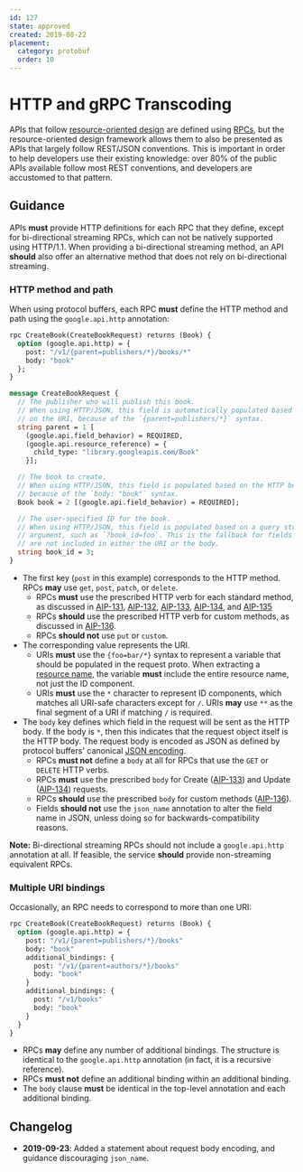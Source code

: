 ```yaml
---
id: 127
state: approved
created: 2019-08-22
placement:
  category: protobuf
  order: 10
---
```


# HTTP and gRPC Transcoding

APIs that follow [resource-oriented design][aip-121] are defined using
[RPCs][rpc], but the resource-oriented design framework allows them to also be
presented as APIs that largely follow REST/JSON conventions. This is important
in order to help developers use their existing knowledge: over 80% of the
public APIs available follow most REST conventions, and developers are
accustomed to that pattern.

## Guidance

APIs **must** provide HTTP definitions for each RPC that they define, except
for bi-directional streaming RPCs, which can not be natively supported using
HTTP/1.1. When providing a bi-directional streaming method, an API **should**
also offer an alternative method that does not rely on bi-directional
streaming.

### HTTP method and path

When using protocol buffers, each RPC **must** define the HTTP method and path
using the `google.api.http` annotation:

```proto
rpc CreateBook(CreateBookRequest) returns (Book) {
  option (google.api.http) = {
    post: "/v1/{parent=publishers/*}/books/*"
    body: "book"
  };
}

message CreateBookRequest {
  // The publisher who will publish this book.
  // When using HTTP/JSON, this field is automatically populated based
  // on the URI, because of the `{parent=publishers/*}` syntax.
  string parent = 1 [
    (google.api.field_behavior) = REQUIRED,
    (google.api.resource_reference) = {
      child_type: "library.googleapis.com/Book"
    }];

  // The book to create.
  // When using HTTP/JSON, this field is populated based on the HTTP body,
  // because of the `body: "book"` syntax.
  Book book = 2 [(google.api.field_behavior) = REQUIRED];

  // The user-specified ID for the book.
  // When using HTTP/JSON, this field is populated based on a query string
  // argument, such as `?book_id=foo`. This is the fallback for fields that
  // are not included in either the URI or the body.
  string book_id = 3;
}
```

- The first key (`post` in this example) corresponds to the HTTP method. RPCs
  **may** use `get`, `post`, `patch`, or `delete`.
  - RPCs **must** use the prescribed HTTP verb for each standard method, as
    discussed in [AIP-131][], [AIP-132][], [AIP-133][], [AIP-134][], and
    [AIP-135][]
  - RPCs **should** use the prescribed HTTP verb for custom methods, as
    discussed in [AIP-136][].
  - RPCs **should not** use `put` or `custom`.
- The corresponding value represents the URI.
  - URIs **must** use the `{foo=bar/*}` syntax to represent a variable that
    should be populated in the request proto. When extracting a [resource
    name][aip-122], the variable **must** include the entire resource name, not
    just the ID component.
  - URIs **must** use the `*` character to represent ID components, which
    matches all URI-safe characters except for `/`. URIs **may** use `**` as
    the final segment of a URI if matching `/` is required.
- The `body` key defines which field in the request will be sent as the HTTP
  body. If the body is `*`, then this indicates that the request object itself
  is the HTTP body. The request body is encoded as JSON as defined by protocol
  buffers' canonical [JSON encoding][].
  - RPCs **must not** define a `body` at all for RPCs that use the `GET` or
    `DELETE` HTTP verbs.
  - RPCs **must** use the prescribed `body` for Create ([AIP-133][]) and Update
    ([AIP-134][]) requests.
  - RPCs **should** use the prescribed `body` for custom methods ([AIP-136][]).
  - Fields **should not** use the `json_name` annotation to alter the field
    name in JSON, unless doing so for backwards-compatibility reasons.

**Note:** Bi-directional streaming RPCs should not include a `google.api.http`
annotation at all. If feasible, the service **should** provide non-streaming
equivalent RPCs.

### Multiple URI bindings

Occasionally, an RPC needs to correspond to more than one URI:

```proto
rpc CreateBook(CreateBookRequest) returns (Book) {
  option (google.api.http) = {
    post: "/v1/{parent=publishers/*}/books"
    body: "book"
    additional_bindings: {
      post: "/v1/{parent=authors/*}/books"
      body: "book"
    }
    additional_bindings: {
      post: "/v1/books"
      body: "book"
    }
  }
}
```

- RPCs **may** define any number of additional bindings. The structure is
  identical to the `google.api.http` annotation (in fact, it is a recursive
  reference).
- RPCs **must not** define an additional binding within an additional binding.
- The `body` clause **must** be identical in the top-level annotation and each
  additional binding.

## Changelog

- **2019-09-23**: Added a statement about request body encoding, and guidance
  discouraging `json_name`.

<!-- prettier-ignore-start -->
[aip-121]: ./0121.md
[aip-122]: ./0122.md
[aip-131]: ./0131.md
[aip-132]: ./0132.md
[aip-133]: ./0133.md
[aip-134]: ./0134.md
[aip-135]: ./0135.md
[aip-136]: ./0136.md
[json encoding]: https://developers.google.com/protocol-buffers/docs/proto3#json
[rpc]: https://en.wikipedia.org/wiki/Remote_procedure_call
<!-- prettier-ignore-end -->

